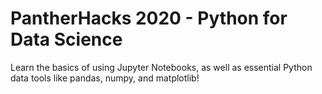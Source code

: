 # PantherHacks 2020 - Python for Data Science

Learn the basics of using Jupyter Notebooks, as well as essential Python data tools like pandas, numpy, and matplotlib!